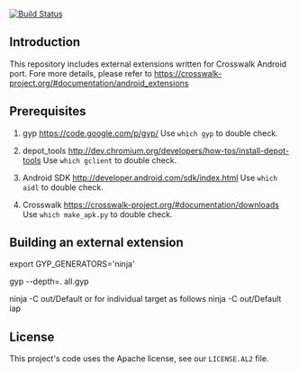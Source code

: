 [![Build Status](https://travis-ci.org/crosswalk-project/crosswalk-android-extensions.svg?branch=master)](https://travis-ci.org/crosswalk-project/crosswalk-android-extensions)

## Introduction
This repository includes external extensions written for Crosswalk Android port.
Fore more details, please refer to https://crosswalk-project.org/#documentation/android_extensions

## Prerequisites
1. gyp
https://code.google.com/p/gyp/
Use `which gyp` to double check.

2. depot_tools
http://dev.chromium.org/developers/how-tos/install-depot-tools
Use `which gclient` to double check.

3. Android SDK
http://developer.android.com/sdk/index.html
Use `which aidl` to double check.

4. Crosswalk
https://crosswalk-project.org/#documentation/downloads
Use `which make_apk.py` to double check.

## Building an external extension
export GYP_GENERATORS='ninja'

gyp --depth=. all.gyp

ninja -C out/Default or for individual target as follows ninja -C out/Default iap

## License
This project's code uses the Apache license, see our `LICENSE.AL2` file.

